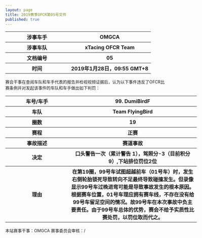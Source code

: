 ```yaml
---
layout: page
title: 2019赛季OFCR第05号文件
published: true
---
```

<font size="2">
<table style="width:120%">
    <col width="200">
	<tr>
		<th>涉事车手</th>
		<th>OMGCA</th>
    </tr>
    <tr>
		<th>涉事车队</th>
		<th>xTacing OFCR Team</th>
    </tr>
    <tr>
		<th>文档编号</th>
		<th>05</th>
    </tr>
    <tr>
		<th>时间</th>
		<th>2019年1月28日，09:55 GMT+8</th>
    </tr>
</table>
赛会干事在查阅车队和车手代表的报告并检视视频证据后，认为以下事件违反了OFCR比赛条例并对发起该事件的车队和车手做出如下判罚：
<table style="width:120%">
    <col width="200">
    <tr>
        <th>车号/车手</th>
        <th>99. DumiBirdF</th>
    </tr>
    <tr>
        <th>车队</th>
        <th>Team FlyingBird</th>
    </tr>
    <tr>
        <th>圈数</th>
        <th>19</th>
    </tr>
    <tr>
        <th>赛程</th>
        <th>正赛</th>
    </tr>
    <tr>
        <th>事故描述</th>
        <th>赛道事故</th>
    </tr>
    <tr>
        <th>决定</th>
        <th>口头警告一次（累计警告 1），驾照分-3（目前积分9）,下站排位罚位2位</th>
    </tr>
    <tr>
        <th>理由</th>
        <th>在第19圈，99号车试图超越前车（01号车）时，发生右侧轮胎锁死导致转向不足最终导致碰撞发生。但录像显示99号车过晚进弯可能是导致事故发生的根本原因。根据赛车位置，01号车理应拥有赛车线，不存在没有给99号车留足空间的情况。故99号车在本次事故中负主要责任。由于99号车总体的优势，赛会不给予实质性比赛处罚，以罚位取而代之。</th>
    </tr>
</table>
本站赛事干事：OMGCA  
赛事委员会审核：/  
</font>